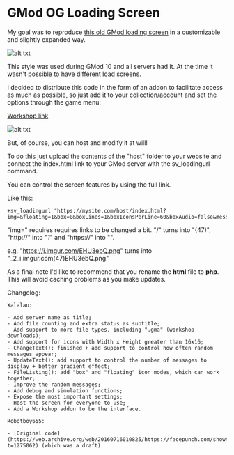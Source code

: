 # GMod OG Loading Screen

My goal was to reproduce [this old GMod loading screen](https://steamcommunity.com/sharedfiles/filedetails/?id=17641278) in a customizable and slightly expanded way.

![alt txt](https://i.imgur.com/pGci0sq.png)

This style was used during GMod 10 and all servers had it. At the time it wasn't possible to have different load screens.

I decided to distribute this code in the form of an addon to facilitate access as much as possible, so just add it to your collection/account and set the options through the game menu:

[Workshop link](https://steamcommunity.com/sharedfiles/filedetails/?id=2471861417)

![alt txt](https://i.imgur.com/CeoN6h7.png)

But, of course, you can host and modify it at will!

To do this just upload the contents of the "host" folder to your website and connect the index.html link to your GMod server with the sv_loadingurl command.

You can control the screen features by using the full link.

Like this:

```
+sv_loadingurl "https://mysite.com/host/index.html?img=&floating=1&box=0&boxLines=1&boxIconsPerLine=60&boxAudio=false&messages=18&randMsgSecs=15&iconH=16&iconW=16"
```

"img=" requires requires links to be changed a bit. "/" turns into "(47)", "http://" into "_1_" and "https://" into "".

e.g. "https://i.imgur.com/EHU3ebQ.png" turns into "_2_i.imgur.com(47)EHU3ebQ.png"

As a final note I'd like to recommend that you rename the **html** file to **php**. This will avoid caching problems as you make updates.

Changelog:

    Xalalau:

    - Add server name as title;
    - Add file counting and extra status as subtitle;
    - Add support to more file types, including ".gma" (workshop downloads);
    - Add support for icons with Width x Height greater than 16x16;
    - ChangeText(): finished + add support to control how often random messages appear;
    - UpdateText(): add support to control the number of messages to display + better gradient effect;
    - FileListing(): add "box" and "floating" icon modes, which can work together;
    - Improve the random messages;
    - Add debug and simulation functions;
    - Expose the most important settings;
    - Host the screen for everyone to use;
    - Add a Workshop addon to be the interface.
    
    Robotboy655:

    - [Original code](https://web.archive.org/web/20160716010825/https://facepunch.com/showthread.php?t=1275062) (which was a draft)
    
